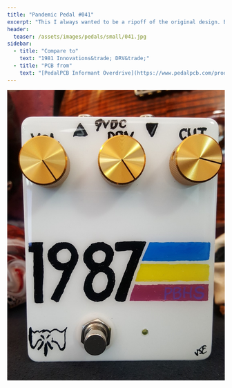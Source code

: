 ```yaml
---
title: "Pandemic Pedal #041"
excerpt: "This I always wanted to be a ripoff of the original design. But I graduated in 1987, so I had to change the year. I also had to wire the 3rd knob off board and the controls aren't in the same place as the original. Great sounding pedal. One day I will get the email letting me know I can order one."
header:
  teaser: /assets/images/pedals/small/041.jpg
sidebar:
  - title: "Compare to"
    text: "1981 Innovations&trade; DRV&trade;"
  - title: "PCB from"
    text: "[PedalPCB Informant Overdrive](https://www.pedalpcb.com/product/informant/)"
---
```


![header](/assets/images/pedals/041.jpg)
